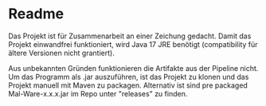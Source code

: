 # Readme

Das Projekt ist für Zusammenarbeit an einer Zeichung gedacht. Damit das Projekt einwandfrei funktioniert, wird Java 17 JRE benötigt (compatibility für ältere Versionen nicht grantiert).

Aus unbekannten Gründen funktionieren die Artifakte aus der Pipeline nicht. Um das Programm als .jar auszuführen, ist das Projekt zu klonen und das Projekt manuell mit Maven zu packagen. Alternativ ist sind pre packaged Mal-Ware-x.x.x.jar im Repo unter "releases" zu finden.
